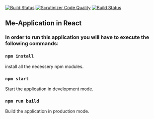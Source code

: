 [![Build Status](https://travis-ci.org/WissamSawah/me-react.svg?branch=master)](https://travis-ci.org/WissamSawah/me-react)
[![Scrutinizer Code Quality](https://scrutinizer-ci.com/g/WissamSawah/me-react/badges/quality-score.png?b=master)](https://scrutinizer-ci.com/g/WissamSawah/me-react/?branch=master)
[![Build Status](https://scrutinizer-ci.com/g/WissamSawah/me-react/badges/build.png?b=master)](https://scrutinizer-ci.com/g/WissamSawah/me-react/build-status/master)

## Me-Application in React

### In order to run this application you will have to execute the following commands:

### `npm install`
install all the necessery npm modules.

### `npm start`
Start the application in development mode.

### `npm run build`
Build the application in production mode.
